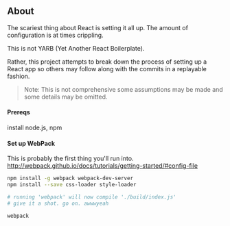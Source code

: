 ## About

The scariest thing about React is setting it all up. The amount of configuration is at times crippling.

This is not YARB (Yet Another React Boilerplate).

Rather, this project attempts to break down the process of setting up a React app so others may follow along with the commits in a replayable fashion.

>Note: This is not comprehensive some assumptions may be made and some details may be omitted.

#### Prereqs
install node.js, npm

#### Set up WebPack
This is probably the first thing you'll run into.
http://webpack.github.io/docs/tutorials/getting-started/#config-file
```bash
npm install -g webpack webpack-dev-server
npm install --save css-loader style-loader

# running 'webpack' will now compile './build/index.js'
# give it a shot. go on. awwwyeah

webpack
```
